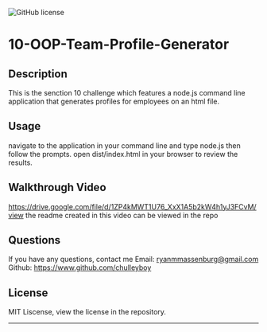 ![GitHub license](https://img.shields.io/badge/license-MIT-blue.svg) 

# 10-OOP-Team-Profile-Generator

## Description

This is the senction 10 challenge which features a node.js command line application that generates profiles for employees on an html file.

## Usage

navigate to the application in your command line and type node.js then follow the prompts. open dist/index.html in your browser to review the results.

## Walkthrough Video

https://drive.google.com/file/d/1ZP4kMWT1U76_XxX1A5b2kW4h1yJ3FCvM/view
the readme created in this video can be viewed in the repo

## Questions 

If you have any questions, contact me
Email: ryanmmassenburg@gmail.com 
Github: https://www.github.com/chulleyboy

## License

MIT Liscense, view the license in the repository.

---
